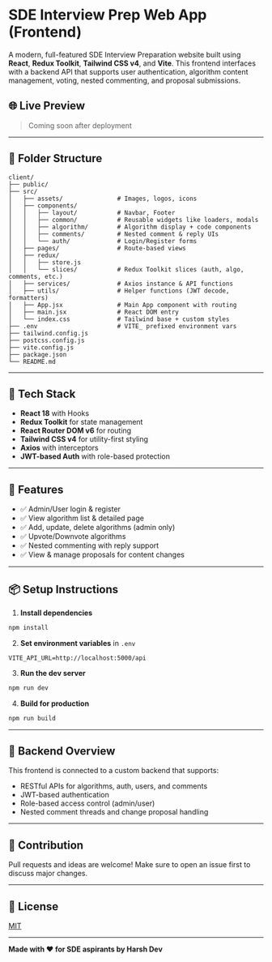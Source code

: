 # SDE Interview Prep Web App (Frontend)

A modern, full-featured SDE Interview Preparation website built using **React**, **Redux Toolkit**, **Tailwind CSS v4**, and **Vite**. This frontend interfaces with a backend API that supports user authentication, algorithm content management, voting, nested commenting, and proposal submissions.

## 🌐 Live Preview

> Coming soon after deployment

---

## 📁 Folder Structure

```
client/
├── public/
├── src/
│   ├── assets/               # Images, logos, icons
│   ├── components/
│   │   ├── layout/           # Navbar, Footer
│   │   ├── common/           # Reusable widgets like loaders, modals
│   │   ├── algorithm/        # Algorithm display + code components
│   │   ├── comments/         # Nested comment & reply UIs
│   │   └── auth/             # Login/Register forms
│   ├── pages/                # Route-based views
│   ├── redux/
│   │   ├── store.js
│   │   └── slices/           # Redux Toolkit slices (auth, algo, comments, etc.)
│   ├── services/             # Axios instance & API functions
│   ├── utils/                # Helper functions (JWT decode, formatters)
│   ├── App.jsx               # Main App component with routing
│   ├── main.jsx              # React DOM entry
│   └── index.css             # Tailwind base + custom styles
├── .env                      # VITE_ prefixed environment vars
├── tailwind.config.js
├── postcss.config.js
├── vite.config.js
├── package.json
└── README.md
```

---

## 🚀 Tech Stack

* **React 18** with Hooks
* **Redux Toolkit** for state management
* **React Router DOM v6** for routing
* **Tailwind CSS v4** for utility-first styling
* **Axios** with interceptors
* **JWT-based Auth** with role-based protection

---

## 🔐 Features

* ✅ Admin/User login & register
* ✅ View algorithm list & detailed page
* ✅ Add, update, delete algorithms (admin only)
* ✅ Upvote/Downvote algorithms
* ✅ Nested commenting with reply support
* ✅ View & manage proposals for content changes

---

## 📦 Setup Instructions

1. **Install dependencies**

```bash
npm install
```

2. **Set environment variables** in `.env`

```
VITE_API_URL=http://localhost:5000/api
```

3. **Run the dev server**

```bash
npm run dev
```

4. **Build for production**

```bash
npm run build
```

---

## 🧠 Backend Overview

This frontend is connected to a custom backend that supports:

* RESTful APIs for algorithms, auth, users, and comments
* JWT-based authentication
* Role-based access control (admin/user)
* Nested comment threads and change proposal handling

---

## 🤝 Contribution

Pull requests and ideas are welcome! Make sure to open an issue first to discuss major changes.

---

## 📄 License

[MIT](LICENSE)

---

**Made with ❤️ for SDE aspirants by Harsh Dev**
